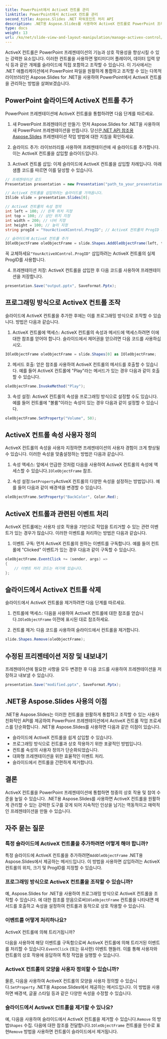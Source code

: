 ```yaml
---
title: PowerPoint에서 ActiveX 컨트롤 관리
linktitle: PowerPoint에서 ActiveX 컨트롤 관리
second_title: Aspose.Slides .NET 파워포인트 처리 API
description: .NET용 Aspose.Slides를 사용하여 ActiveX 컨트롤로 PowerPoint 프레젠테이션을 향상시키는 방법을 알아보세요. 단계별 가이드에서는 삽입, 조작, 사용자 정의, 이벤트 처리 등을 다룹니다.
type: docs
weight: 13
url: /ko/net/slide-view-and-layout-manipulation/manage-activex-control/
---
```

ActiveX 컨트롤은 PowerPoint 프레젠테이션의 기능과 상호 작용성을 향상시킬 수 있는 강력한 요소입니다. 이러한 컨트롤을 사용하면 멀티미디어 플레이어, 데이터 입력 양식 등과 같은 개체를 슬라이드에 직접 포함하고 조작할 수 있습니다. 이 기사에서는 .NET 애플리케이션에서 PowerPoint 파일을 원활하게 통합하고 조작할 수 있는 다목적 라이브러리인 Aspose.Slides for .NET을 사용하여 PowerPoint에서 ActiveX 컨트롤을 관리하는 방법을 살펴보겠습니다.

## PowerPoint 슬라이드에 ActiveX 컨트롤 추가

PowerPoint 프레젠테이션에 ActiveX 컨트롤을 통합하려면 다음 단계를 따르세요.

1.  새 PowerPoint 프레젠테이션 만들기: 먼저 Aspose.Slides for .NET을 사용하여 새 PowerPoint 프레젠테이션을 만듭니다. 당신은[.NET API 참조용 Aspose.Slides](https://reference.aspose.com/slides/net/) 프레젠테이션 작업 방법에 대한 지침을 확인하세요.

2. 슬라이드 추가: 라이브러리를 사용하여 프레젠테이션에 새 슬라이드를 추가합니다. 이는 ActiveX 컨트롤을 삽입할 슬라이드입니다.

3. ActiveX 컨트롤 삽입: 이제 슬라이드에 ActiveX 컨트롤을 삽입할 차례입니다. 아래 샘플 코드를 따르면 이를 달성할 수 있습니다.

```csharp
// 프레젠테이션 로드
Presentation presentation = new Presentation("path_to_your_presentation.pptx");

// ActiveX 컨트롤을 삽입하려는 슬라이드를 가져옵니다.
ISlide slide = presentation.Slides[0];

// ActiveX 컨트롤의 속성 정의
int left = 100; // 왼쪽 위치 지정
int top = 100; // 상단 위치 지정
int width = 200; // 너비 지정
int height = 100; // 높이 지정
string progId = "YourActiveXControl.ProgID"; // ActiveX 컨트롤의 ProgID 지정

// 슬라이드에 ActiveX 컨트롤 추가
IOleObjectFrame oleObjectFrame = slide.Shapes.AddOleObjectFrame(left, top, width, height, progId);
```

 꼭 교체하세요`"YourActiveXControl.ProgID"` 삽입하려는 ActiveX 컨트롤의 실제 ProgID를 사용합니다.

4. 프레젠테이션 저장: ActiveX 컨트롤을 삽입한 후 다음 코드를 사용하여 프레젠테이션을 저장합니다.

```csharp
presentation.Save("output.pptx", SaveFormat.Pptx);
```

## 프로그래밍 방식으로 ActiveX 컨트롤 조작

슬라이드에 ActiveX 컨트롤을 추가한 후에는 이를 프로그래밍 방식으로 조작할 수 있습니다. 방법은 다음과 같습니다.

1. ActiveX 컨트롤에 액세스: ActiveX 컨트롤의 속성과 메서드에 액세스하려면 이에 대한 참조를 얻어야 합니다. 슬라이드에서 제어권을 얻으려면 다음 코드를 사용하십시오.

```csharp
IOleObjectFrame oleObjectFrame = slide.Shapes[0] as IOleObjectFrame;
```

2. 메서드 호출: 얻은 참조를 사용하여 ActiveX 컨트롤의 메서드를 호출할 수 있습니다. 예를 들어 ActiveX 컨트롤에 "Play"라는 메서드가 있는 경우 다음과 같이 호출할 수 있습니다.

```csharp
oleObjectFrame.InvokeMethod("Play");
```

3. 속성 설정: ActiveX 컨트롤의 속성을 프로그래밍 방식으로 설정할 수도 있습니다. 예를 들어 컨트롤에 "볼륨"이라는 속성이 있는 경우 다음과 같이 설정할 수 있습니다.

```csharp
oleObjectFrame.SetProperty("Volume", 50);
```

## ActiveX 컨트롤 속성 사용자 정의

ActiveX 컨트롤의 속성을 사용자 지정하면 프레젠테이션의 사용자 경험이 크게 향상될 수 있습니다. 이러한 속성을 맞춤설정하는 방법은 다음과 같습니다.

1.  속성 액세스: 앞에서 언급한 것처럼 다음을 사용하여 ActiveX 컨트롤의 속성에 액세스할 수 있습니다.`IOleObjectFrame` 참조.

2.  속성 설정:`SetProperty`ActiveX 컨트롤의 다양한 속성을 설정하는 방법입니다. 예를 들어 다음과 같이 배경색을 변경할 수 있습니다.

```csharp
oleObjectFrame.SetProperty("BackColor", Color.Red);
```

## ActiveX 컨트롤과 관련된 이벤트 처리

ActiveX 컨트롤에는 사용자 상호 작용을 기반으로 작업을 트리거할 수 있는 관련 이벤트가 있는 경우가 많습니다. 이러한 이벤트를 처리하는 방법은 다음과 같습니다.

1. 이벤트 구독: 먼저 ActiveX 컨트롤의 원하는 이벤트를 구독합니다. 예를 들어 컨트롤에 "Clicked" 이벤트가 있는 경우 다음과 같이 구독할 수 있습니다.

```csharp
oleObjectFrame.EventClick += (sender, args) =>
{
    // 이벤트 처리 코드는 여기에 있습니다.
};
```

## 슬라이드에서 ActiveX 컨트롤 삭제

슬라이드에서 ActiveX 컨트롤을 제거하려면 다음 단계를 따르세요.

1.  컨트롤에 액세스: 다음을 사용하여 ActiveX 컨트롤에 대한 참조를 얻습니다.`IOleObjectFrame` 이전에 표시된 대로 참조하세요.

2. 컨트롤 제거: 다음 코드를 사용하여 슬라이드에서 컨트롤을 제거합니다.

```csharp
slide.Shapes.Remove(oleObjectFrame);
```

## 수정된 프리젠테이션 저장 및 내보내기

프레젠테이션에 필요한 사항을 모두 변경한 후 다음 코드를 사용하여 프레젠테이션을 저장하고 내보낼 수 있습니다.

```csharp
presentation.Save("modified.pptx", SaveFormat.Pptx);
```

## .NET용 Aspose.Slides 사용의 이점

.NET용 Aspose.Slides는 이러한 컨트롤을 원활하게 통합하고 조작할 수 있는 사용자 친화적인 API를 제공하여 PowerPoint 프레젠테이션에서 ActiveX 컨트롤 작업 프로세스를 단순화합니다. .NET용 Aspose.Slides를 사용하면 다음과 같은 이점이 있습니다.

- 슬라이드에 ActiveX 컨트롤을 쉽게 삽입할 수 있습니다.
- 프로그래밍 방식으로 컨트롤과 상호 작용하기 위한 포괄적인 방법입니다.
- 컨트롤 속성의 사용자 정의가 단순화되었습니다.
- 대화형 프레젠테이션을 위한 효율적인 이벤트 처리.
- 슬라이드에서 컨트롤을 간편하게 제거합니다.

## 결론

ActiveX 컨트롤을 PowerPoint 프레젠테이션에 통합하면 청중의 상호 작용 및 참여 수준을 높일 수 있습니다. .NET용 Aspose.Slides를 사용하면 ActiveX 컨트롤을 원활하게 관리할 수 있는 강력한 도구를 갖게 되어 지속적인 인상을 남기는 역동적이고 매력적인 프레젠테이션을 만들 수 있습니다.

## 자주 묻는 질문

### 특정 슬라이드에 ActiveX 컨트롤을 추가하려면 어떻게 해야 합니까?

 특정 슬라이드에 ActiveX 컨트롤을 추가하려면`AddOleObjectFrame` .NET용 Aspose.Slides에서 제공하는 메서드입니다. 이 방법을 사용하면 삽입하려는 ActiveX 컨트롤의 위치, 크기 및 ProgID를 지정할 수 있습니다.

### 프로그래밍 방식으로 ActiveX 컨트롤을 조작할 수 있습니까?

 예, Aspose.Slides for .NET을 사용하여 프로그래밍 방식으로 ActiveX 컨트롤을 조작할 수 있습니다. 에 대한 참조를 얻음으로써`IOleObjectFrame` 컨트롤을 나타내면 메서드를 호출하고 속성을 설정하여 컨트롤과 동적으로 상호 작용할 수 있습니다.

### 이벤트를 어떻게 처리하나요?

 ActiveX 컨트롤에 의해 트리거됩니까?

다음을 사용하여 해당 이벤트를 구독함으로써 ActiveX 컨트롤에 의해 트리거된 이벤트를 처리할 수 있습니다.`EventClick` (또는 유사한) 이벤트 핸들러. 이를 통해 사용자와 컨트롤의 상호 작용에 응답하여 특정 작업을 실행할 수 있습니다.

### ActiveX 컨트롤의 모양을 사용자 정의할 수 있습니까?

 물론, 다음을 사용하여 ActiveX 컨트롤의 모양을 사용자 정의할 수 있습니다.`SetProperty` .NET용 Aspose.Slides에서 제공하는 메서드입니다. 이 방법을 사용하면 배경색, 글꼴 스타일 등과 같은 다양한 속성을 수정할 수 있습니다.

### 슬라이드에서 ActiveX 컨트롤을 제거할 수 있나요?

 예, 다음을 사용하여 슬라이드에서 ActiveX 컨트롤을 제거할 수 있습니다.`Remove` 의 방법`Shapes` 수집. 다음에 대한 참조를 전달합니다.`IOleObjectFrame` 컨트롤을 인수로 표현`Remove` 방법을 사용하면 컨트롤이 슬라이드에서 제거됩니다.